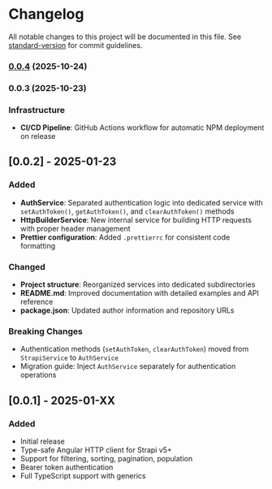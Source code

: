 # Changelog

All notable changes to this project will be documented in this file. See [standard-version](https://github.com/conventional-changelog/standard-version) for commit guidelines.

### [0.0.4](https://github.com/patbil/angular-strapi-client/compare/v0.0.3...v0.0.4) (2025-10-24)

### 0.0.3 (2025-10-23)

### Infrastructure
- **CI/CD Pipeline**: GitHub Actions workflow for automatic NPM deployment on release

## [0.0.2] - 2025-01-23

### Added

-  **AuthService**: Separated authentication logic into dedicated service with `setAuthToken()`, `getAuthToken()`, and `clearAuthToken()` methods
-  **HttpBuilderService**: New internal service for building HTTP requests with proper header management
-  **Prettier configuration**: Added `.prettierrc` for consistent code formatting

### Changed

-  **Project structure**: Reorganized services into dedicated subdirectories
-  **README.md**: Improved documentation with detailed examples and API reference
-  **package.json**: Updated author information and repository URLs

### Breaking Changes

-  Authentication methods (`setAuthToken`, `clearAuthToken`) moved from `StrapiService` to `AuthService`
-  Migration guide: Inject `AuthService` separately for authentication operations

## [0.0.1] - 2025-01-XX

### Added

-  Initial release
-  Type-safe Angular HTTP client for Strapi v5+
-  Support for filtering, sorting, pagination, population
-  Bearer token authentication
-  Full TypeScript support with generics
